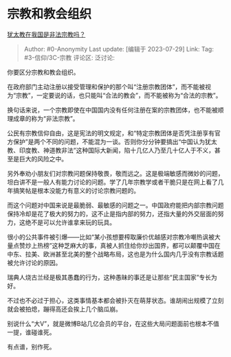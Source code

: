 # 宗教和教会组织
[犹太教在我国是非法宗教吗？](https://www.zhihu.com/question/612987490/answer/3140242637)

> Author: #0-Anonymity
> Last update: [编辑于 2023-07-29]
> Link:
> Tag: #3-信仰/3C-宗教
> 评论区:
> 泛讨论:

你要区分宗教和教会组织。

在政府部门主动注册以接受管理和保护的那个叫“注册宗教团体”，而不能被视为“宗教”，一定要说的话，也只能叫“合法的教会”，而不能被称为“合法的宗教”。

换句话来说，一个宗教即使在中国国内没有任何注册在案的宗教团体，也不能被顺理成章的称为“非法宗教”。

公民有宗教信仰自由，这是宪法的明文规定，和“特定宗教团体是否凭注册享有官方保护”是两个不同的问题，不能混为一谈。否则你分分钟要搞出“中国认为犹太教、印度教、神道教非法”这种国际大新闻，陷十几亿人乃至几十亿人于不义，甚至是巨大的风险之中。

另外奉劝小朋友们对宗教问题保持敬畏，敬而远之。这是极端敏感而微妙的问题，坦白讲不是一般人有能力讨论的问题。学了几年宗教学或者干脆只是在网上看了几年搞笑帖是根本没能力有意义的讨论宗教问题的。

而这个问题对中国来说是最脆弱、最敏感的问题之一。中国政府能把内部宗教问题保持冷却是花了极大的努力的，这不止是指内部的努力，还指大量的外交层面的努力，这绝不是可以允许谁拿来玩的玩具。

很小的公共事件被引爆——比如“某小孩想要榨取廉价优越感对宗教冷嘲热讽被大量点赞炒上热榜”这种芝麻大的事，真被人抓住给你炒出国界，都可以颠覆中国在中东、拉美、欧洲甚至北美的整个战略布局，这也是为什么国内几乎没有宗教话题被允许讨论的原因。

瑞典人烧古兰经是极其愚蠢的行为，这种愚昧的事还是让那些“民主国家”专长为好。

不过也不必过于担心，这类事情基本都会被扑灭在萌芽状态。谁胡闹出规模了立刻就会被拍熄，蹦得高还会挨上几个脑瓜崩。

别说什么“大V”，就是微博B站几亿会员的平台，在这些大局问题面前也根本不值一提，谁碰谁死。

有点谱，别作死。
